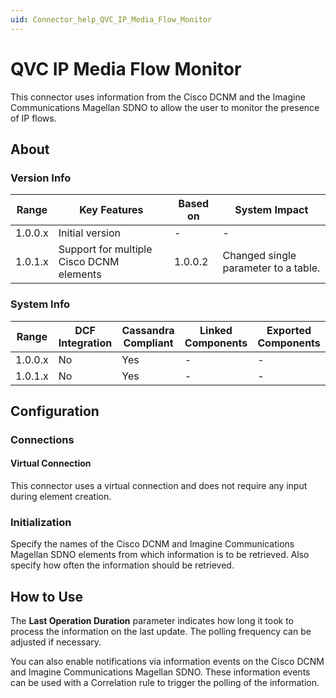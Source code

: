 ```yaml
---
uid: Connector_help_QVC_IP_Media_Flow_Monitor
---
```


# QVC IP Media Flow Monitor

This connector uses information from the Cisco DCNM and the Imagine Communications Magellan SDNO to allow the user to monitor the presence of IP flows.

## About

### Version Info

| **Range** | **Key Features**                         | **Based on** | **System Impact**                    |
|-----------|------------------------------------------|--------------|--------------------------------------|
| 1.0.0.x   | Initial version                          | \-           | \-                                   |
| 1.0.1.x   | Support for multiple Cisco DCNM elements | 1.0.0.2      | Changed single parameter to a table. |

### System Info

| Range     | DCF Integration     | Cassandra Compliant     | Linked Components     | Exported Components     |
|-----------|---------------------|-------------------------|-----------------------|-------------------------|
| 1.0.0.x   | No                  | Yes                     | \-                    | \-                      |
| 1.0.1.x   | No                  | Yes                     | \-                    | \-                      |

## Configuration

### Connections

#### Virtual Connection

This connector uses a virtual connection and does not require any input during element creation.

### Initialization

Specify the names of the Cisco DCNM and Imagine Communications Magellan SDNO elements from which information is to be retrieved. Also specify how often the information should be retrieved.

## How to Use

The **Last Operation Duration** parameter indicates how long it took to process the information on the last update. The polling frequency can be adjusted if necessary.

You can also enable notifications via information events on the Cisco DCNM and Imagine Communications Magellan SDNO. These information events can be used with a Correlation rule to trigger the polling of the information.
